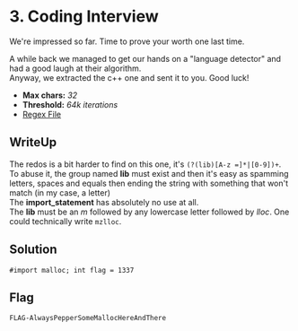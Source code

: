 # 3. Coding Interview

We're impressed so far. Time to prove your worth one last time.

A while back we managed to get our hands on a "language detector" and had a good laugh at their algorithm.\
Anyway, we extracted the c++ one and sent it to you. Good luck!

- **Max chars:** *32*
- **Threshold:** *64k iterations*
- [Regex File](https://github.com/UnitedCTF/UnitedCTF-2021/new/redos-oli/challenges/programming/redos/src/challenge3.py)

## WriteUp

The redos is a bit harder to find on this one, it's `(?(lib)[A-z =]*|[0-9])+`.\
To abuse it, the group named **lib** must exist and then it's easy as spamming letters, spaces and equals then ending the string with something that won't match (in my case, a letter)\
The **import_statement** has absolutely no use at all.\
The **lib** must be an *m* followed by any lowercase letter followed by *lloc*. One could technically write `mzlloc`.

## Solution
`#import malloc; int flag = 1337`

## Flag
`FLAG-AlwaysPepperSomeMallocHereAndThere`

